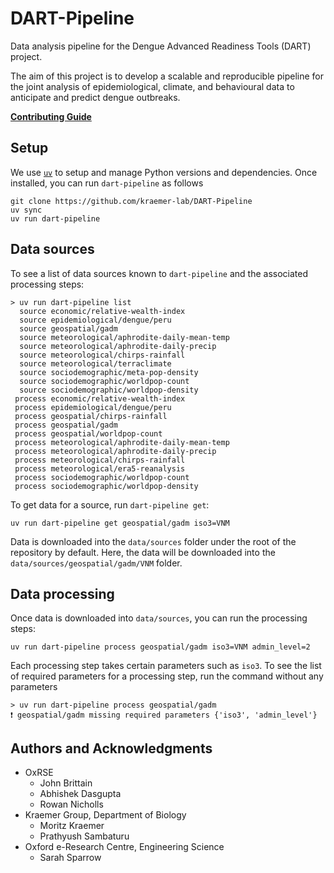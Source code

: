 # DART-Pipeline

Data analysis pipeline for the Dengue Advanced Readiness Tools (DART)
project.

The aim of this project is to develop a scalable and reproducible
pipeline for the joint analysis of epidemiological, climate, and
behavioural data to anticipate and predict dengue outbreaks.

[**Contributing Guide**](CONTRIBUTING.md)

## Setup

We use [`uv`](https://docs.astral.sh/uv/getting-started/installation/)
to setup and manage Python versions and dependencies. Once installed,
you can run `dart-pipeline` as follows

```shell
git clone https://github.com/kraemer-lab/DART-Pipeline
uv sync
uv run dart-pipeline
```

## Data sources

To see a list of data sources known to `dart-pipeline` and the
associated processing steps:

```shell
> uv run dart-pipeline list
  source economic/relative-wealth-index
  source epidemiological/dengue/peru
  source geospatial/gadm
  source meteorological/aphrodite-daily-mean-temp
  source meteorological/aphrodite-daily-precip
  source meteorological/chirps-rainfall
  source meteorological/terraclimate
  source sociodemographic/meta-pop-density
  source sociodemographic/worldpop-count
  source sociodemographic/worldpop-density
 process economic/relative-wealth-index
 process epidemiological/dengue/peru
 process geospatial/chirps-rainfall
 process geospatial/gadm
 process geospatial/worldpop-count
 process meteorological/aphrodite-daily-mean-temp
 process meteorological/aphrodite-daily-precip
 process meteorological/chirps-rainfall
 process meteorological/era5-reanalysis
 process sociodemographic/worldpop-count
 process sociodemographic/worldpop-density
```

To get data for a source, run `dart-pipeline get`:

```shell
uv run dart-pipeline get geospatial/gadm iso3=VNM
```

Data is downloaded into the `data/sources` folder under the root of the
repository by default. Here, the data will be downloaded into the
`data/sources/geospatial/gadm/VNM` folder.

## Data processing

Once data is downloaded into `data/sources`, you can run the processing
steps:

```shell
uv run dart-pipeline process geospatial/gadm iso3=VNM admin_level=2
```

Each processing step takes certain parameters such as `iso3`. To see the
list of required parameters for a processing step, run the command
without any parameters

```shell
> uv run dart-pipeline process geospatial/gadm
❗ geospatial/gadm missing required parameters {'iso3', 'admin_level'}
```

## Authors and Acknowledgments

- OxRSE
  - John Brittain
  - Abhishek Dasgupta
  - Rowan Nicholls
- Kraemer Group, Department of Biology
  - Moritz Kraemer
  - Prathyush Sambaturu
- Oxford e-Research Centre, Engineering Science
  - Sarah Sparrow
